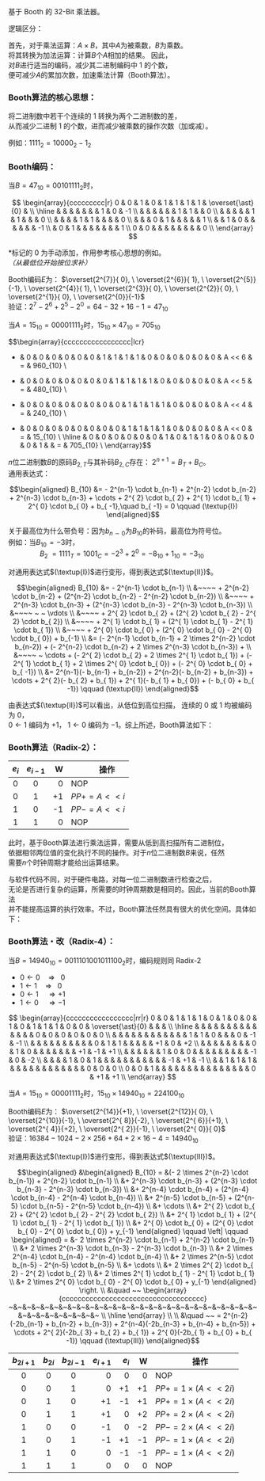 基于 Booth 的 32-Bit 乘法器。

逻辑区分：

首先，对于乘法运算：$`A \times B`$，其中$`A`$为被乘数，$`B`$为乘数。 \
将其转换为加法运算：计算$`B`$个$`A`$相加的结果。 因此， \
对$`B`$进行适当的编码，减少其二进制编码中 $`1`$ 的个数， \
便可减少$`A`$的累加次数，加速乘法计算（Booth算法）。

### Booth算法的核心思想：

将二进制数中若干个连续的 $`1`$ 转换为两个二进制数的差， \
从而减少二进制 $`1`$ 的个数，进而减少被乘数的操作次数（加或减）。

例如：$`1111_{2} = 10000_{2} - 1_{2}`$

### Booth编码： 

当$`B = 47_{10} = 00101111_{2}`$时，

$$
\begin{array}{ccccccccc|r}
     0 & 0 & 1 & 0 & 1 & 1 & 1 & 1 & \overset{\ast}{0} &    \\
\hline
       &   &   &   &   &   &   & 1 &                0  & -1 \\
       &   &   &   &   &   & 1 & 1 &                   &  0 \\
       &   &   &   &   & 1 & 1 &   &                   &  0 \\
       &   &   &   & 1 & 1 &   &   &                   &  0 \\
       &   &   & 0 & 1 &   &   &   &                   &  1 \\
       &   & 1 & 0 &   &   &   &   &                   & -1 \\
       & 0 & 1 &   &   &   &   &   &                   &  1 \\
     0 & 0 &   &   &   &   &   &   &                   &  0 \\
\end{array}
$$

$`\ast`$标记的 $`0`$ 为手动添加，作用参考核心思想的例如。\
*（从最低位开始按位求补）*

Booth编码$`E`$为：
$`\overset{2^{7}}{ 0},  \
  \overset{2^{6}}{ 1},  \
  \overset{2^{5}}{-1},  \
  \overset{2^{4}}{ 1},  \
  \overset{2^{3}}{ 0},  \
  \overset{2^{2}}{ 0},  \
  \overset{2^{1}}{ 0},  \
  \overset{2^{0}}{-1}`$ \
验证：$`2^{7} - 2^{6} + 2^{5} - 2^{0} = 64 - 32 + 16 - 1 = 47_{10}`$

当$`A = 15_{10} = 00001111_{2}`$时，$`15_{10} \times 47_{10} = 705_{10}`$

$$\begin{array}{ccccccccccccccccc|lcr}
+ & 0 & 0 & 0 & 0 & 0 & 0 & 1 & 1 & 1 & 1 & 0 & 0 & 0 & 0 & 0 & 0 & A << 6 & = & 960_{10} \\
- & 0 & 0 & 0 & 0 & 0 & 0 & 0 & 1 & 1 & 1 & 1 & 0 & 0 & 0 & 0 & 0 & A << 5 & = & 480_{10} \\
+ & 0 & 0 & 0 & 0 & 0 & 0 & 0 & 0 & 1 & 1 & 1 & 1 & 0 & 0 & 0 & 0 & A << 4 & = & 240_{10} \\
- & 0 & 0 & 0 & 0 & 0 & 0 & 0 & 0 & 1 & 1 & 1 & 1 & 0 & 0 & 0 & 0 & A << 0 & = &  15_{10} \\
\hline
  & 0 & 0 & 0 & 0 & 0 & 0 & 1 & 0 & 1 & 1 & 0 & 0 & 0 & 0 & 0 & 1 &        & = & 705_{10} \\
\end{array}$$

$`n`$位二进制数$`B`$的原码$`B_{2,T}`$与其补码$`B_{2,C}`$存在：
$`2^{n+1} = B_{T} + B_{C}`$。 \
通用表达式：

$$\begin{aligned}
     B_{10} &= - 2^{n-1} \cdot b_{n-1} 
               + 2^{n-2} \cdot b_{n-2} 
               + 2^{n-3} \cdot b_{n-3} 
               + \cdots
               + 2^{  2} \cdot b_{  2}  
               + 2^{  1} \cdot b_{  1}  
               + 2^{  0} \cdot b_{  0}  
               + b_{ -1},\quad b_{ -1} = 0 \qquad (\textup{I})
\end{aligned}$$

关于最高位为什么带负号：因为$`b_{n \sim 0}`$为$`B_{10}`$的补码，最高位为符号位。 \
例如：当$`B_{10} \!= -3`$时， \
$`\qquad\qquad
  B_{2} ~= 1111_{T} = 1001_{C} = -2^{3} + 2^{0} = -8_{10} + 1_{10} = -3_{10}`$

对通用表达式$`(\textup{I})`$进行变形，得到表达式$`(\textup{II})`$。

$$\begin{aligned}
     B_{10} &=    - 2^{n-1} \cdot b_{n-1} \\
            &~~~~ + 2^{n-2} \cdot b_{n-2} + (2^{n-2} \cdot b_{n-2} - 2^{n-2} \cdot b_{n-2}) \\
            &~~~~ + 2^{n-3} \cdot b_{n-3} + (2^{n-3} \cdot b_{n-3} - 2^{n-3} \cdot b_{n-3}) \\
            &~~~~ ~ ~ \vdots \\
            &~~~~ + 2^{  2} \cdot b_{  2} + (2^{  2} \cdot b_{  2} - 2^{  2} \cdot b_{  2}) \\
            &~~~~ + 2^{  1} \cdot b_{  1} + (2^{  1} \cdot b_{  1} - 2^{  1} \cdot b_{  1}) \\
            &~~~~ + 2^{  0} \cdot b_{  0} + (2^{  0} \cdot b_{  0} - 2^{  0} \cdot b_{  0}) + b_{-1}
\\
            &=   (- 2^{n-1} \cdot b_{n-1} + 2 \times 2^{n-2} \cdot b_{n-2})
               + (- 2^{n-2} \cdot b_{n-2} + 2 \times 2^{n-3} \cdot b_{n-3})
               + \\ 
            &~~~~ ~ \cdots 
               + (- 2^{  2} \cdot b_{  2} + 2 \times 2^{  1} \cdot b_{  1})
               + (- 2^{  1} \cdot b_{  1} + 2 \times 2^{  0} \cdot b_{  0})
               + (- 2^{  0} \cdot b_{  0} +                        b_{ -1}) 
\\
            &=   2^{n-1}(- b_{n-1} + b_{n-2})
               + 2^{n-2}(- b_{n-2} + b_{n-3})
               + \cdots
               + 2^{  2}(- b_{  2} + b_{  1})
               + 2^{  1}(- b_{  1} + b_{  0})
               +        (- b_{  0} + b_{ -1}) \qquad (\textup{II})
\end{aligned}$$

由表达式$`(\textup{II})`$可以看出，从低位到高位扫描，
连续的 $`0`$ 或 $`1`$ 均被编码为 $`0`$， \
$`0 \leftarrow 1`$ 编码为 $`+1`$，
$`1 \leftarrow 0`$ 编码为 $`-1`$。综上所述，Booth算法如下：

### Booth算法（Radix-2）： 

| $`e_{i}`$ | $`e_{i-1}`$ | W | $`\qquad\quad`$操作 |
|:-:|:-:|--:|:--|
| 0 | 0 |  0 | NOP              |
| 0 | 1 | +1 | $`PP += A << i`$ |
| 1 | 0 | -1 | $`PP -= A << i`$ |
| 1 | 1 |  0 | NOP              |

此时，基于Booth算法进行乘法运算，需要从低到高扫描所有二进制位， \
依据相邻两位值的变化执行不同的操作。对于$`n`$位二进制数$`B`$来说，任然 \
需要$`n`$个时钟周期才能给出运算结果。

与软件代码不同，对于硬件电路，对每一位二进制数进行检查之后， \
无论是否进行复杂的运算，所需要的时钟周期数是相同的。因此，当前的Booth算法 \
并不能提高运算的执行效率。不过，Booth算法任然具有很大的优化空间。具体如下：

### Booth算法・改（Radix-4）： 

当$`B = 14940_{10} = 0011101001011100_{2}`$时，编码规则同 Radix-2
- $`0 \leftarrow 0 \quad \Rightarrow  ~~~0`$
- $`1 \leftarrow 1 \quad \Rightarrow  ~~~0`$
- $`0 \leftarrow 1 \quad \Rightarrow    +1`$
- $`1 \leftarrow 0 \quad \Rightarrow    -1`$

$$
\begin{array}{ccccccccccccccccc|rr|r}
    0 & 0 & 1 & 1 & 1 & 0 & 1 & 0 & 0 & 1 & 0 & 1 & 1 & 1 & 0 & 0 & \overset{\ast}{0} &    &    &    \\
\hline
      &   &   &   &   &   &   &   &   &   &   &   &   &   & 0 & 0 &                0  &  0 &  0 &  0 \\
      &   &   &   &   &   &   &   &   &   &   &   & 1 & 1 & 0 &   &                   &  0 & -1 & -1 \\
      &   &   &   &   &   &   &   &   &   & 0 & 1 & 1 &   &   &   &                   & +1 &  0 & +2 \\
      &   &   &   &   &   &   &   & 0 & 1 & 0 &   &   &   &   &   &                   & +1 & -1 & +1 \\
      &   &   &   &   &   & 1 & 0 & 0 &   &   &   &   &   &   &   &                   & -1 &  0 & -2 \\
      &   &   &   & 1 & 0 & 1 &   &   &   &   &   &   &   &   &   &                   & -1 & +1 & -1 \\
      &   & 1 & 1 & 1 &   &   &   &   &   &   &   &   &   &   &   &                   &  0 &  0 &  0 \\
    0 & 0 & 1 &   &   &   &   &   &   &   &   &   &   &   &   &   &                   &  0 & +1 & +1 \\
\end{array}
$$

当$`A = 15_{10} = 00001111_{2}`$时，$`15_{10} \times 14940_{10} = 224100_{10}`$

Booth编码$`E`$为：
$`\overset{2^{14}}{+1},  \
  \overset{2^{12}}{ 0},  \
  \overset{2^{10}}{-1},  \
  \overset{2^{ 8}}{-2},  \
  \overset{2^{ 6}}{+1},  \
  \overset{2^{ 4}}{+2},  \
  \overset{2^{ 2}}{-1},  \
  \overset{2^{ 0}}{ 0}`$ \
验证：$`16384 - 1024 - 2 \times 256 + 64 + 2 \times 16 - 4 = 14940_{10}`$

对通用表达式$`(\textup{I})`$进行变形，得到表达式$`(\textup{III})`$。

<!-- $$ \hline $$  -> NG, 
```math \hline ``` -> OK -->
```math
\begin{aligned}
    &\begin{aligned}
         B_{10} = &(- 2 \times 2^{n-2} \cdot b_{n-1}) + 2^{n-2} \cdot b_{n-1} \\
                  &+ 2^{n-3} \cdot b_{n-3} + (2^{n-3} \cdot b_{n-3} - 2^{n-3} \cdot b_{n-3}) \\
                  &+ 2^{n-4} \cdot b_{n-4} + (2^{n-4} \cdot b_{n-4} - 2^{n-4} \cdot b_{n-4}) \\
                  &+ 2^{n-5} \cdot b_{n-5} + (2^{n-5} \cdot b_{n-5} - 2^{n-5} \cdot b_{n-4}) \\
                  &+ \cdots \\
                  &+ 2^{  2} \cdot b_{  2} + (2^{  2} \cdot b_{  2} - 2^{  2} \cdot b_{  2}) \\
                  &+ 2^{  1} \cdot b_{  1} + (2^{  1} \cdot b_{  1} - 2^{  1} \cdot b_{  1}) \\
                  &+ 2^{  0} \cdot b_{  0} + (2^{  0} \cdot b_{  0} - 2^{  0} \cdot b_{  0}) + y_{-1}
    \end{aligned} \qquad \left| \qquad \begin{aligned}
                = &- 2 \times 2^{n-2} \cdot b_{n-1} + 2^{n-2} \cdot b_{n-1} \\
                  &+ 2 \times 2^{n-3} \cdot b_{n-3} - 2^{n-3} \cdot b_{n-3} \\
                  &+ 2 \times 2^{n-4} \cdot b_{n-4} - 2^{n-4} \cdot b_{n-4} \\
                  &+ 2 \times 2^{n-5} \cdot b_{n-5} - 2^{n-5} \cdot b_{n-5} \\
                  &+ \cdots \\
                  &+ 2 \times 2^{  2} \cdot b_{  2} - 2^{  2} \cdot b_{  2} \\
                  &+ 2 \times 2^{  1} \cdot b_{  1} - 2^{  1} \cdot b_{  1} \\
                  &+ 2 \times 2^{  0} \cdot b_{  0} - 2^{  0} \cdot b_{  0} + y_{-1}
    \end{aligned}  \right. \\

    &\quad ~~ \begin{array}{cccccccccccccccccccccccccccccccccccc} 
    ~&~&~&~&~&~&~&~&~&~&~&~&~&~&~&~&~&~&~&~&~&~&~&~&~&~&~&~&~&~&~&~&~&~&~&~&~ \\ \hline
    \end{array} \\ \\

    &\quad ~~ = 2^{n-2}(-2b_{n-1} + b_{n-2} + b_{n-3}) + 2^{n-4}(-2b_{n-3} + b_{n-4} + b_{n-5}) 
      + \cdots 
      + 2^{  2}(-2b_{  3} + b_{  2} + b_{  1}) + 2^{  0}(-2b_{  1} + b_{  0} + b_{ -1}) \qquad (\textup{III})
\end{aligned}
``` 

| $`b_{2i+1}`$ | $`b_{2i}`$ | $`b_{2i-1}`$ | $`e_{i+1}`$ | $`e_{i}`$ | W | $`\qquad\qquad`$操作 |
|:-:|:-:|:-:|--:|--:|--:|:--|
| 0 | 0 | 0 |  0 |  0 |  0 | NOP                          |
| 0 | 0 | 1 |  0 | +1 | +1 | $`PP += 1 \times (A << 2i)`$ |
| 0 | 1 | 0 | +1 | -1 | +1 | $`PP += 1 \times (A << 2i)`$ |
| 0 | 1 | 1 | +1 |  0 | +2 | $`PP += 2 \times (A << 2i)`$ |
| 1 | 0 | 0 | -1 |  0 | -2 | $`PP -= 2 \times (A << 2i)`$ |
| 1 | 0 | 1 | -1 | +1 | -1 | $`PP -= 1 \times (A << 2i)`$ |
| 1 | 1 | 0 |  0 | -1 | -1 | $`PP -= 1 \times (A << 2i)`$ |
| 1 | 1 | 1 |  0 |  0 |  0 | NOP                          |
